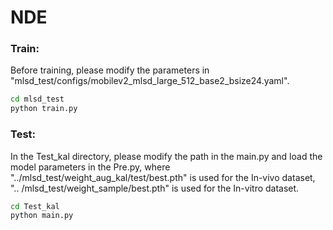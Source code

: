 # NDE 
### Train:
Before training, please modify the parameters in "mlsd_test/configs/mobilev2_mlsd_large_512_base2_bsize24.yaml".
```bash
cd mlsd_test
python train.py
```

### Test:
In the Test_kal directory, please modify the path in the main.py and load the model parameters in the Pre.py, where "../mlsd_test/weight_aug_kal/test/best.pth" is used for the In-vivo dataset, ".. /mlsd_test/weight_sample/best.pth" is used for the In-vitro dataset.
```bash
cd Test_kal
python main.py
```
